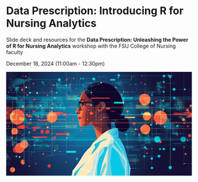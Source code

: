 # Data Prescription: Introducing R for Nursing Analytics

Slide deck and resources for the **Data Prescription: Unleashing the Power of R for Nursing Analytics** workshop with the FSU College of Nursing faculty 

December 18, 2024 (11:00am - 12:30pm)

![](img/nursing-data.png)
